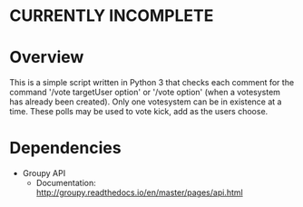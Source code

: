 # CURRENTLY INCOMPLETE
# Overview 
This is a simple script written in Python 3 that checks each comment for the command '/vote targetUser option' or '/vote option' (when a votesystem has already been created). Only one votesystem can be in existence at a time. These polls may be used to vote kick, add as the users choose.  
  
# Dependencies
  - Groupy API 
     - Documentation: http://groupy.readthedocs.io/en/master/pages/api.html
